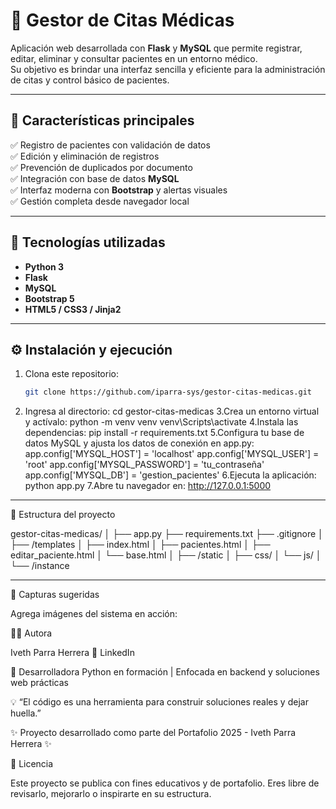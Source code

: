 # 🏥 Gestor de Citas Médicas

Aplicación web desarrollada con **Flask** y **MySQL** que permite registrar, editar, eliminar y consultar pacientes en un entorno médico.  
Su objetivo es brindar una interfaz sencilla y eficiente para la administración de citas y control básico de pacientes.

---

## 🚀 Características principales

✅ Registro de pacientes con validación de datos  
✅ Edición y eliminación de registros  
✅ Prevención de duplicados por documento  
✅ Integración con base de datos **MySQL**  
✅ Interfaz moderna con **Bootstrap** y alertas visuales  
✅ Gestión completa desde navegador local

---

## 🧠 Tecnologías utilizadas

- **Python 3**
- **Flask**
- **MySQL**
- **Bootstrap 5**
- **HTML5 / CSS3 / Jinja2**

---

## ⚙️ Instalación y ejecución

1. Clona este repositorio:
   ```bash
   git clone https://github.com/iparra-sys/gestor-citas-medicas.git
2. Ingresa al directorio:
cd gestor-citas-medicas
3.Crea un entorno virtual y actívalo:
python -m venv venv
venv\Scripts\activate
4.Instala las dependencias:
pip install -r requirements.txt
5.Configura tu base de datos MySQL y ajusta los datos de conexión en app.py:
app.config['MYSQL_HOST'] = 'localhost'
app.config['MYSQL_USER'] = 'root'
app.config['MYSQL_PASSWORD'] = 'tu_contraseña'
app.config['MYSQL_DB'] = 'gestion_pacientes'
6.Ejecuta la aplicación:
python app.py
7.Abre tu navegador en:
http://127.0.0.1:5000

----


🧩 Estructura del proyecto

gestor-citas-medicas/
│
├── app.py
├── requirements.txt
├── .gitignore
│
├── /templates
│   ├── index.html
│   ├── pacientes.html
│   ├── editar_paciente.html
│   └── base.html
│
├── /static
│   ├── css/
│   └── js/
│
└── /instance

----

🌟 Capturas sugeridas

Agrega imágenes del sistema en acción:


























👩‍💻 Autora

Iveth Parra Herrera
🔗 LinkedIn

📧 Desarrolladora Python en formación | Enfocada en backend y soluciones web prácticas

💡 “El código es una herramienta para construir soluciones reales y dejar huella.”

✨ Proyecto desarrollado como parte del Portafolio 2025 - Iveth Parra Herrera ✨


🧾 Licencia

Este proyecto se publica con fines educativos y de portafolio.
Eres libre de revisarlo, mejorarlo o inspirarte en su estructura.


